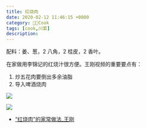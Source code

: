 ```yaml
---
title: 红烧肉
date: 2020-02-12 11:46:15 +0800
category: 👨‍🍳Cook
tags: [cook,川菜]
description: 
---
```


配料：姜、葱，2 八角，2 桂皮，2 香叶。

在家做用李锦记的红烧汁很方便。王刚视频的重要要点有：

1. 炒五花肉要倒出多余油脂
2. 导入啤酒烧肉

![](https://chenxie-fun.oss-cn-shenzhen.aliyuncs.com/cook/soy_braised_pork/soy_braised_pork.jpeg)

![](https://chenxie-fun.oss-cn-shenzhen.aliyuncs.com/cook/soy_braised_pork/soy_braised_pork_noodle.jpeg)

* [“红烧肉”的家常做法_王刚](https://www.bilibili.com/video/BV1Us411H7Nw)